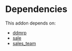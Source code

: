 # Dependencies

This addon depends on:

- [ddmrp](../../../../odoo-bringout-oca-ddmrp-ddmrp)
- [sale](../../../../../oca-ocb-sale/odoo-bringout-oca-ocb-sale)
- [sales_team](../../../../../oca-ocb-sale/odoo-bringout-oca-ocb-sales_team)

